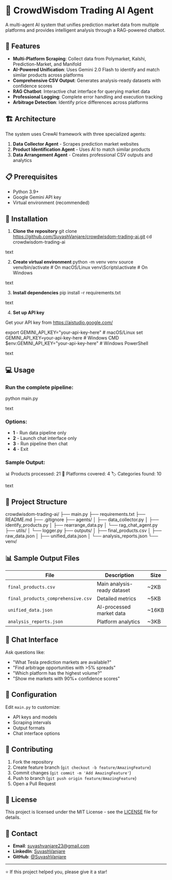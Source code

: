 # 🎯 CrowdWisdom Trading AI Agent

A multi-agent AI system that unifies prediction market data from multiple platforms and provides intelligent analysis through a RAG-powered chatbot.

## 🌟 Features

- **Multi-Platform Scraping**: Collect data from Polymarket, Kalshi, Prediction-Market, and Manifold
- **AI-Powered Unification**: Uses Gemini 2.0 Flash to identify and match similar products across platforms
- **Comprehensive CSV Output**: Generates analysis-ready datasets with confidence scores
- **RAG Chatbot**: Interactive chat interface for querying market data
- **Professional Logging**: Complete error handling and execution tracking
- **Arbitrage Detection**: Identify price differences across platforms

## 🏗️ Architecture

The system uses CrewAI framework with three specialized agents:

1. **Data Collector Agent** - Scrapes prediction market websites
2. **Product Identification Agent** - Uses AI to match similar products 
3. **Data Arrangement Agent** - Creates professional CSV outputs and analytics

## 📋 Prerequisites

- Python 3.9+
- Google Gemini API key
- Virtual environment (recommended)

## 🚀 Installation

1. **Clone the repository**
git clone https://github.com/SuyashVanjare/crowdwisdom-trading-ai.git
cd crowdwisdom-trading-ai

text

2. **Create virtual environment**
python -m venv venv
source venv/bin/activate # On macOS/Linux
venv\Scripts\activate # On Windows

text

3. **Install dependencies**
pip install -r requirements.txt

text

4. **Set up API key**

Get your API key from https://aistudio.google.com/

export GEMINI_API_KEY="your-api-key-here" # macOS/Linux
set GEMINI_API_KEY=your-api-key-here # Windows CMD
$env:GEMINI_API_KEY="your-api-key-here" # Windows PowerShell

text

## 💻 Usage

### Run the complete pipeline:
python main.py

text

### Options:
- **1** - Run data pipeline only
- **2** - Launch chat interface only  
- **3** - Run pipeline then chat
- **4** - Exit

### Sample Output:
📊 Products processed: 21
🔗 Platforms covered: 4
🏷️ Categories found: 10

text

## 📁 Project Structure

crowdwisdom-trading-ai/
├── main.py
├── requirements.txt
├── README.md
├── .gitignore
├── agents/
│   ├── data_collector.py
│   ├── identify_products.py
│   ├── rearrange_data.py
│   └── rag_chat_agent.py
├── utils/
│   └── logger.py
├── outputs/
│   ├── final_products.csv
│   ├── raw_data.json
│   ├── unified_data.json
│   └── analysis_reports.json
└── venv/




## 📊 Sample Output Files

| File | Description | Size |
|------|-------------|------|
| `final_products.csv` | Main analysis-ready dataset | ~2KB |
| `final_products_comprehensive.csv` | Detailed metrics | ~5KB |
| `unified_data.json` | AI-processed market data | ~16KB |
| `analysis_reports.json` | Platform analytics | ~3KB |

## 🤖 Chat Interface

Ask questions like:
- "What Tesla prediction markets are available?"
- "Find arbitrage opportunities with >5% spreads"
- "Which platform has the highest volume?"
- "Show me markets with 90%+ confidence scores"

## 🔧 Configuration

Edit `main.py` to customize:
- API keys and models
- Scraping intervals
- Output formats
- Chat interface options

## 🤝 Contributing

1. Fork the repository
2. Create feature branch (`git checkout -b feature/AmazingFeature`)
3. Commit changes (`git commit -m 'Add AmazingFeature'`)
4. Push to branch (`git push origin feature/AmazingFeature`)
5. Open a Pull Request

## 📝 License

This project is licensed under the MIT License - see the [LICENSE](LICENSE) file for details.

## 📧 Contact

- **Email**: suyashvanjare23@gmail.com
- **LinkedIn**: [SuyashVanjare](https://www.linkedin.com/in/suyash-vanjare-7a97b0338/)
- **GitHub**: [@SuyashVanjare](https://github.com/SuyashVanjare)

---

⭐ If this project helped you, please give it a star!
